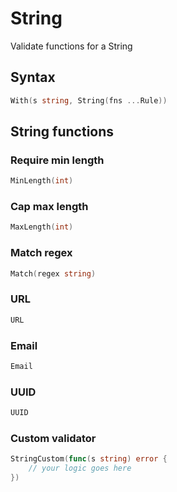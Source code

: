# String
Validate functions for a String
## Syntax
```go
With(s string, String(fns ...Rule))
```
## String functions
### Require min length
```go
MinLength(int)
```
### Cap max length
```go
MaxLength(int)
```
### Match regex
```go
Match(regex string)
```
### URL
```go
URL
```
### Email
```go
Email
```
### UUID
```go
UUID
```
### Custom validator
```go
StringCustom(func(s string) error {
    // your logic goes here
})
```